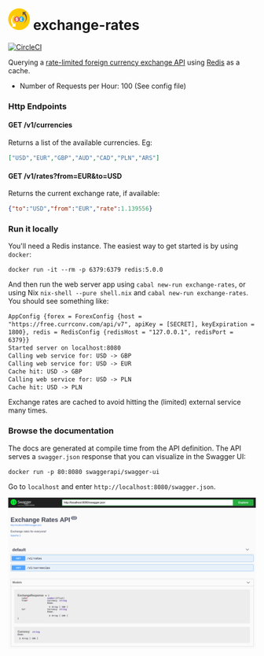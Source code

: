 # ![icon](icon.png) exchange-rates

[![CircleCI](https://circleci.com/gh/gvolpe/exchange-rates.svg?style=svg)](https://circleci.com/gh/gvolpe/exchange-rates)

Querying a [rate-limited foreign currency exchange API](https://free.currencyconverterapi.com/) using [Redis](https://redis.io/) as a cache.

- Number of Requests per Hour: 100 (See config file)

### Http Endpoints

#### GET /v1/currencies

Returns a list of the available currencies. Eg:

```json
["USD","EUR","GBP","AUD","CAD","PLN","ARS"]
```

#### GET /v1/rates?from=EUR&to=USD

Returns the current exchange rate, if available:

```json
{"to":"USD","from":"EUR","rate":1.139556}
```

### Run it locally

You'll need a Redis instance. The easiest way to get started is by using `docker`:

```
docker run -it --rm -p 6379:6379 redis:5.0.0
```

And then run the web server app using `cabal new-run exchange-rates`, or using Nix `nix-shell --pure shell.nix` and `cabal new-run exchange-rates`. You should see something like:

```
AppConfig {forex = ForexConfig {host = "https://free.currconv.com/api/v7", apiKey = [SECRET], keyExpiration = 1800}, redis = RedisConfig {redisHost = "127.0.0.1", redisPort = 6379}}
Started server on localhost:8080
Calling web service for: USD -> GBP
Calling web service for: USD -> EUR
Cache hit: USD -> GBP
Calling web service for: USD -> PLN
Cache hit: USD -> PLN
```

Exchange rates are cached to avoid hitting the (limited) external service many times.

### Browse the documentation

The docs are generated at compile time from the API definition. The API serves a `swagger.json` response that you can visualize in the Swagger UI:

```
docker run -p 80:8080 swaggerapi/swagger-ui
```

Go to `localhost` and enter `http://localhost:8080/swagger.json`.

![docs](docs.png)
